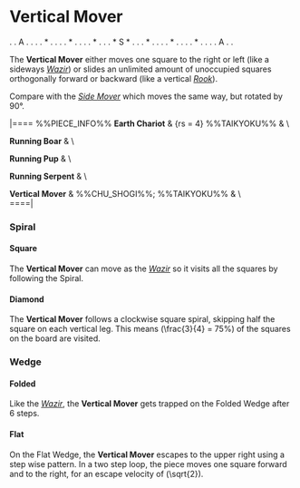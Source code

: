 # Vertical Mover

<div class = "movement">
. . A . .
. . * . .
. . * . .
. . * . .
. * S * .
. . * . .
. . * . .
. . * . .
. . A . .
</div>

The **Vertical Mover** either moves one square to the right or left
(like a sideways [*Wazir*](wazir.html)) or slides an unlimited
amount of unoccupied squares orthogonally forward or backward
(like a vertical [*Rook*](rook.html)).

Compare with the [*Side Mover*](side_mover.html) which moves
the same way, but rotated by 90&deg;.

|====
%%PIECE_INFO%%
  **Earth Chariot**
& {rs = 4} %%TAIKYOKU%%
& \\

  **Running Boar**
& \\

  **Running Pup**
& \\

  **Running Serpent**
& \\

  **Vertical Mover**
& %%CHU_SHOGI%%; %%TAIKYOKU%%
& \\          
====|

### Spiral

#### Square

The **Vertical Mover** can move as the [*Wazir*](wazir.html) so it visits
all the squares by following the Spiral.

#### Diamond

The **Vertical Mover** follows a clockwise square spiral, skipping half the
square on each vertical leg. This means \(\frac{3}{4} = 75\%\) of
the squares on the board are visited.

### Wedge

#### Folded

Like the [*Wazir*](wazir.html), the **Vertical Mover** gets trapped 
on the Folded Wedge after 6 steps.

#### Flat

On the Flat Wedge, the **Vertical Mover** escapes to the upper right 
using a step wise pattern. In a two step loop, the piece
moves one square forward and to the right, for an escape velocity
of \(\sqrt{2}\).
